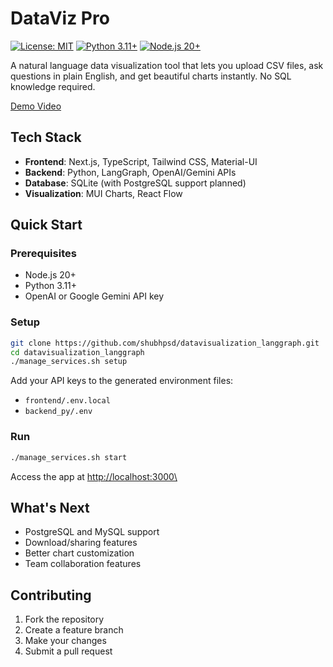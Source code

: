 # DataViz Pro

[![License: MIT](https://img.shields.io/badge/License-MIT-yellow.svg)](https://opensource.org/licenses/MIT)
[![Python 3.11+](https://img.shields.io/badge/python-3.11+-blue.svg)](https://www.python.org/downloads/)
[![Node.js 20+](https://img.shields.io/badge/node-20+-green.svg)](https://nodejs.org/)

A natural language data visualization tool that lets you upload CSV files, ask questions in plain English, and get beautiful charts instantly. No SQL knowledge required.

[Demo Video](https://github.com/user-attachments/assets/56e342e9-55e7-4df4-84d1-36e729880e4f)

## Tech Stack

- **Frontend**: Next.js, TypeScript, Tailwind CSS, Material-UI
- **Backend**: Python, LangGraph, OpenAI/Gemini APIs
- **Database**: SQLite (with PostgreSQL support planned)
- **Visualization**: MUI Charts, React Flow

## Quick Start

### Prerequisites

- Node.js 20+
- Python 3.11+
- OpenAI or Google Gemini API key

### Setup

```bash
git clone https://github.com/shubhpsd/datavisualization_langgraph.git
cd datavisualization_langgraph
./manage_services.sh setup
```

Add your API keys to the generated environment files:

- `frontend/.env.local`
- `backend_py/.env`

### Run

```bash
./manage_services.sh start
```

Access the app at <http://localhost:3000\>

## What's Next

- PostgreSQL and MySQL support
- Download/sharing features
- Better chart customization
- Team collaboration features

## Contributing

1. Fork the repository
2. Create a feature branch
3. Make your changes
4. Submit a pull request
